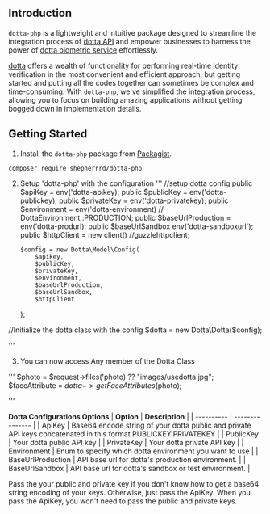## Introduction

`dotta-php` is a lightweight and intuitive package designed to streamline the integration process of [dotta API][dottaapidoc] and empower businesses to harness the power of [dotta biometric service][dottawebsite] effortlessly.

[dotta][dottawebsite] offers a wealth of functionality for performing real-time identity verification in the most convenient and efficient approach, but getting started and putting all the codes together can sometimes be complex and time-consuming. With `dotta-php`, we've simplified the integration process, allowing you to focus on building amazing applications without getting bogged down in implementation details.

## Getting Started

1. Install the `dotta-php` package from [Packagist][packagistlink].

```
composer require shepherrrd/dotta-php
```

[dottawebsite]: https://withdotta.com
[dottaapidoc]: https://docs.withdotta.com
[packagistlink]: https::packagist.com/shepherrrd/dotta-php

2.  Setup 'dotta-php' with the configuration
    '''
    //setup dotta config
    public $apiKey = env('dotta-apikey);
    public $publicKey = env('dotta-publickey);
    public $privateKey = env('dotta-privatekey);
    public $environment = env('dotta-environment) // DottaEnvironment::PRODUCTION;
    public $baseUrlProduction = env('dotta-produrl);
    public $baseUrlSandbox env('dotta-sandboxurl');
    public $httpClient = new client() //guzzlehttpclient;

        $config = new Dotta\Model\Config(
            $apikey,
            $publicKey,
            $privateKey,
            $environment,
            $baseUrlProduction,
            $baseUrlSandbox,
            $httpClient

    );

//Initialize the dotta class with the config
$dotta = new Dotta\Dotta($config);

'''

3. You can now access Any member of the Dotta Class

'''
$photo = $request->files('photo) ?? "images/usedotta.jpg";
$faceAttribute = $dotta->getFaceAttributes($photo);

'''

**Dotta Configurations Options**
| **Option** | **Description** |
| ---------- | --------------- |
| ApiKey | Base64 encode string of your dotta public and private API keys concatenated in this format PUBLICKEY:PRIVATEKEY |
| PublicKey | Your dotta public API key |
| PrivateKey | Your dotta private API key |
| Environment | Enum to specify which dotta environment you want to use |
| BaseUrlProduction | API base url for dotta's production environment. |
| BaseUrlSandbox | API base url for dotta's sandbox or test environment. |

Pass the your public and private key if you don't know how to get a base64 string encoding of your keys. Otherwise, just pass the ApiKey. When you pass the ApiKey, you won't need to pass the public and private keys.
